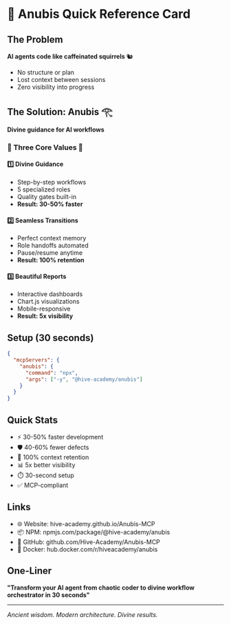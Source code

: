 # 🎯 Anubis Quick Reference Card

## The Problem
**AI agents code like caffeinated squirrels** 🐿️
- No structure or plan
- Lost context between sessions
- Zero visibility into progress

## The Solution: Anubis 𓂀
**Divine guidance for AI workflows**

### 🌟 Three Core Values 🌟

#### 1️⃣ Divine Guidance
- Step-by-step workflows
- 5 specialized roles
- Quality gates built-in
- **Result: 30-50% faster**

#### 2️⃣ Seamless Transitions
- Perfect context memory
- Role handoffs automated
- Pause/resume anytime
- **Result: 100% retention**

#### 3️⃣ Beautiful Reports
- Interactive dashboards
- Chart.js visualizations
- Mobile-responsive
- **Result: 5x visibility**

## Setup (30 seconds)
```json
{
  "mcpServers": {
    "anubis": {
      "command": "npx",
      "args": ["-y", "@hive-academy/anubis"]
    }
  }
}
```

## Quick Stats
- ⚡ 30-50% faster development
- 🛡️ 40-60% fewer defects
- 🧠 100% context retention
- 📊 5x better visibility
- ⏱️ 30-second setup
- ✅ MCP-compliant

## Links
- 🌐 Website: hive-academy.github.io/Anubis-MCP
- 📦 NPM: npmjs.com/package/@hive-academy/anubis
- 🐙 GitHub: github.com/Hive-Academy/Anubis-MCP
- 🐳 Docker: hub.docker.com/r/hiveacademy/anubis

## One-Liner
**"Transform your AI agent from chaotic coder to divine workflow orchestrator in 30 seconds"**

---
*Ancient wisdom. Modern architecture. Divine results.*
